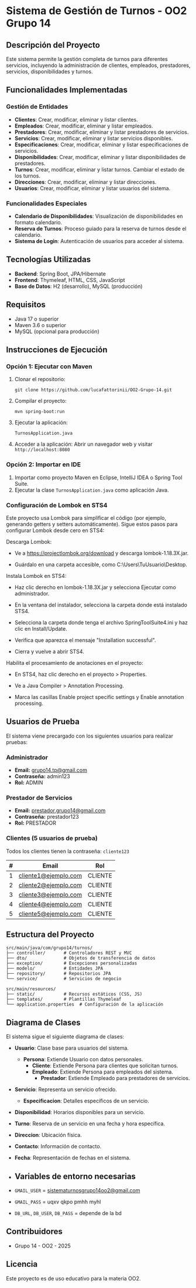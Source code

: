 # Sistema de Gestión de Turnos - OO2 Grupo 14

## Descripción del Proyecto

Este sistema permite la gestión completa de turnos para diferentes servicios, incluyendo la administración de clientes, empleados, prestadores, servicios, disponibilidades y turnos.

## Funcionalidades Implementadas

### Gestión de Entidades
- **Clientes**: Crear, modificar, eliminar y listar clientes.
- **Empleados**: Crear, modificar, eliminar y listar empleados.
- **Prestadores**: Crear, modificar, eliminar y listar prestadores de servicios.
- **Servicios**: Crear, modificar, eliminar y listar servicios disponibles.
- **Especificaciones**: Crear, modificar, eliminar y listar especificaciones de servicios.
- **Disponibilidades**: Crear, modificar, eliminar y listar disponibilidades de prestadores.
- **Turnos**: Crear, modificar, eliminar y listar turnos. Cambiar el estado de los turnos.
- **Direcciones**: Crear, modificar, eliminar y listar direcciones.
- **Usuarios**: Crear, modificar, eliminar y listar usuarios del sistema.

### Funcionalidades Especiales
- **Calendario de Disponibilidades**: Visualización de disponibilidades en formato calendario.
- **Reserva de Turnos**: Proceso guiado para la reserva de turnos desde el calendario.
- **Sistema de Login**: Autenticación de usuarios para acceder al sistema.

## Tecnologías Utilizadas

- **Backend**: Spring Boot, JPA/Hibernate
- **Frontend**: Thymeleaf, HTML, CSS, JavaScript
- **Base de Datos**: H2 (desarrollo), MySQL (producción)

## Requisitos

- Java 17 o superior
- Maven 3.6 o superior
- MySQL (opcional para producción)

## Instrucciones de Ejecución

### Opción 1: Ejecutar con Maven

1. Clonar el repositorio:
   ```
   git clone https://github.com/lucafattorinii/OO2-Grupo-14.git
   ```

2. Compilar el proyecto:
   ```
   mvn spring-boot:run
   ```

3. Ejecutar la aplicación:
   ```
   TurnosApplication.java
   ```

4. Acceder a la aplicación:
   Abrir un navegador web y visitar `http://localhost:8080`

### Opción 2: Importar en IDE

1. Importar como proyecto Maven en Eclipse, IntelliJ IDEA o Spring Tool Suite.
2. Ejecutar la clase `TurnosApplication.java` como aplicación Java.

### Configuración de Lombok en STS4

Este proyecto usa Lombok para simplificar el código (por ejemplo, generando getters y setters automáticamente). Sigue estos pasos para configurar Lombok desde cero en STS4:

Descarga Lombok:

-   Ve a https://projectlombok.org/download y descarga lombok-1.18.3X.jar.

-   Guárdalo en una carpeta accesible, como C:\Users\TuUsuario\Desktop.

Instala Lombok en STS4:

-   Haz clic derecho en lombok-1.18.3X.jar y selecciona Ejecutar como administrador.

-   En la ventana del instalador, selecciona la carpeta donde está instalado STS4.

-   Selecciona la carpeta donde tenga el archivo SpringToolSuite4.ini y haz clic en Install/Update.

-   Verifica que aparezca el mensaje "Installation successful".

-   Cierra y vuelve a abrir STS4.

Habilita el procesamiento de anotaciones en el proyecto:

-   En STS4, haz clic derecho en el proyecto > Properties.

-   Ve a Java Compiler > Annotation Processing.

-   Marca las casillas Enable project specific settings y Enable annotation processing.

## Usuarios de Prueba

El sistema viene precargado con los siguientes usuarios para realizar pruebas:

### Administrador
- **Email:** grupo14.tp@gmail.com
- **Contraseña:** admin123
- **Rol:** ADMIN

### Prestador de Servicios
- **Email:** prestador.grupo14@gmail.com
- **Contraseña:** prestador123
- **Rol:** PRESTADOR

### Clientes (5 usuarios de prueba)
Todos los clientes tienen la contraseña: `cliente123`

| #  | Email                    | Rol     |
|----|--------------------------|---------|
| 1  | cliente1@ejemplo.com     | CLIENTE |
| 2  | cliente2@ejemplo.com     | CLIENTE |
| 3  | cliente3@ejemplo.com     | CLIENTE |
| 4  | cliente4@ejemplo.com     | CLIENTE |
| 5  | cliente5@ejemplo.com     | CLIENTE |


## Estructura del Proyecto

```
src/main/java/com/grupo14/turnos/
├── controller/       # Controladores REST y MVC
├── dto/              # Objetos de transferencia de datos
├── exception/        # Excepciones personalizadas
├── modelo/           # Entidades JPA
├── repository/       # Repositorios JPA
└── service/          # Servicios de negocio

src/main/resources/
├── static/           # Recursos estáticos (CSS, JS)
├── templates/        # Plantillas Thymeleaf
└── application.properties  # Configuración de la aplicación
```

## Diagrama de Clases

El sistema sigue el siguiente diagrama de clases:

- **Usuario**: Clase base para usuarios del sistema.
  - **Persona**: Extiende Usuario con datos personales.
    - **Cliente**: Extiende Persona para clientes que solicitan turnos.
    - **Empleado**: Extiende Persona para empleados del sistema.
      - **Prestador**: Extiende Empleado para prestadores de servicios.

- **Servicio**: Representa un servicio ofrecido.
  - **Especificacion**: Detalles específicos de un servicio.

- **Disponibilidad**: Horarios disponibles para un servicio.
- **Turno**: Reserva de un servicio en una fecha y hora específica.
- **Direccion**: Ubicación física.
- **Contacto**: Información de contacto.
- **Fecha**: Representación de fechas en el sistema.

- ## Variables de entorno necesarias
- `GMAIL_USER` = sistematurnosgrupo14oo2@gmail.com
- `GMAIL_PASS` = uqxv qkpo pmhh myhl
- `DB_URL`, `DB_USER`, `DB_PASS` = depende de la bd

## Contribuidores

- Grupo 14 - OO2 - 2025

## Licencia

Este proyecto es de uso educativo para la materia OO2.

